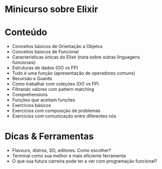 # Minicurso sobre Elixir

Conteúdo
===

- Conceitos básicos de Orientação a Objetos
- Conceitos básicos de Funcional
- Caracteristicas únicas do Elixir (nota sobre outras linguagens funcionais)
- Estruturas de dados (OO vs FP)
- Tudo é uma função (apresentação de operadores comuns)
- Recursão e Guards
- Como trabalhar com coleções (OO vs FP)
- Filtrando valores com pattern matching
- Comprehensions
- Funções que aceitam funções
- Exercicios básicos
- Exercicios com composição de problemas
- Exercicios com comunicação entre diferentes nós

Dicas & Ferramentas
===

- Flavours, distros, SO, editores. Como escolher?
- Terminal como sua melhor e mais eficiente ferramenta
- O que sua futura carreira pode ter a ver com programação funcional?
